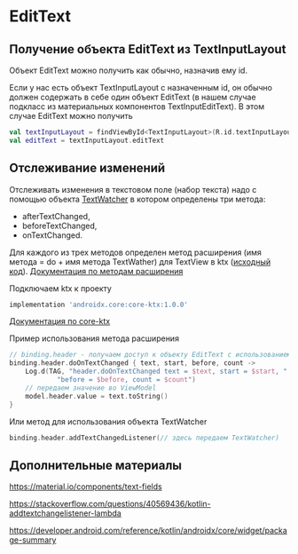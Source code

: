 # EditText

## Получение объекта EditText из TextInputLayout

Объект EditText можно получить как обычно, назначив ему id.

Если у нас есть объект TextInputLayout с назначенным id, он обычно должен содержать в себе один объект EditText (в нашем случае подкласс из материальных компонентов TextInputEditText). В этом случае EditText можно получить

```kotlin
val textInputLayout = findViewById<TextInputLayout>(R.id.textInputLayout)
val editText = textInputLayout.editText
```

## Отслеживание изменений

Отслеживать изменения в текстовом поле (набор текста) надо с помощью объекта [TextWatcher](https://developer.android.com/reference/android/text/TextWatcher.html) в котором определены три метода:

- afterTextChanged,
- beforeTextChanged,
- onTextChanged.

Для каждого из трех методов определен метод расширения (имя метода = do + имя метода TextWather) для TextView в ktx ([исходный код](https://android.googlesource.com/platform/frameworks/support/+/android-room-release/core/ktx/src/main/java/androidx/core/widget/TextView.kt)). [Документация по методам расширения](https://developer.android.com/reference/kotlin/androidx/core/widget/package-summary)

Подключаем ktx к проекту

```gradle
implementation 'androidx.core:core-ktx:1.0.0'
```

[Документация по core-ktx](https://developer.android.com/jetpack/androidx/releases/core)

Пример использования метода расширения

```kotlin
// binding.header - получаем доступ к объекту EditText с использованием ViewBinding
binding.header.doOnTextChanged { text, start, before, count ->
    Log.d(TAG, "header.doOnTextChanged text = $text, start = $start, " +
            "before = $before, count = $count")
    // передаем значение во ViewModel
    model.header.value = text.toString()
}
```

Или метод для использования объекта TextWatcher

```kotlin
binding.header.addTextChangedListener(// здесь передаем TextWatcher)
```

## Дополнительные материалы

<https://material.io/components/text-fields>

<https://stackoverflow.com/questions/40569436/kotlin-addtextchangelistener-lambda>

<https://developer.android.com/reference/kotlin/androidx/core/widget/package-summary>